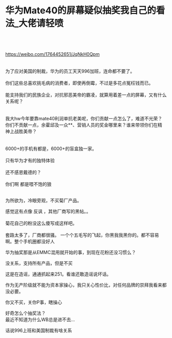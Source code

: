 # 华为Mate40的屏幕疑似抽奖我自己的看法_大佬请轻喷


<img id="aimg_E305j" onclick="zoom(this, this.src, 0, 0, 0)" class="zoom" src="https://i.w3tt.com/images/o7aOb.png" onmouseover="img_onmouseoverfunc(this)" onload="thumbImg(this)" border="0" alt="" /><br />
<br />
<br />
<br />
https://weibo.com/1764452651/JqNkH0Qpm<br />
<br />
<br />
为了应对美国的制裁，华为的员工天天996加班，连命都不要了。<br />
<br />
你们这些总喜欢挑毛病的消费者，即使再倒霉，不过是多花点冤枉钱而已。<br />
<br />
能支持我们的民族企业，对抗邪恶美帝的霸凌，就算用着差一点的屏幕，又有什么关系呢？<br />
<br />
<br />
我大hw今年要靠mate40利润单抗老美呢，你们贡献一点怎么了，难道不光荣？你们不贡献一点，余霍邱及一众**、营销人员的奖金哪里来？谁来带领你们在精神上战胜美帝？<br />
<br />
<br />
6000+的手机有都是，6000+的盲盒独一家。<br />
<br />
只有华为才有的独特体验<br />
<br />
还不感恩戴德的？<br />
<br />
你们啊 都是喂不饱的狼<br />
<br />
<img id="aimg_DP3E3" onclick="zoom(this, this.src, 0, 0, 0)" class="zoom" src="https://i.w3tt.com/images/o7McP.png" onmouseover="img_onmouseoverfunc(this)" onload="thumbImg(this)" border="0" alt="" />

为所欲为，冷眼旁观，不买菊厂产品。

感觉这有点像 反讽 ，其他厂商写的黑帖。。<br />
<br />
菊花自己的粉没这么傻写成这样吧。<br />
<br />
套路太多了，厂商都很骚。 一个个五毛写的飞起，你黑我我黑你的。都不容易啊。整个手机圈都没好人

华为抽奖那是从EMMC混用就开始的事，到现在花粉还没习惯么？<br />


没关系，支持所有产品，但是不买

这是在造谣，通通抓起来251。看谁还敢造谣说坏话。

作为无产阶级就不能为资本家操心，我只关心性价比，对任何品牌的崇拜我看来都没必要。<img id="aimg_FFFa7" onclick="zoom(this, this.src, 0, 0, 0)" class="zoom" src="https://cdn.jsdelivr.net/gh/hishis/forum-master/public/images/patch.gif" onmouseover="img_onmouseoverfunc(this)" onload="thumbImg(this)" border="0" alt="" />

你又不买，关你P事，瞎操心

好奇怎么个抽奖法？<br />
最近不知道为什么WB总是进不去...

话说996上班和美国制裁有啥关系<img src="static/image/smiley/default/smile.gif" smilieid="1" border="0" alt="" />
